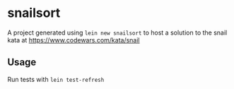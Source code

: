 # snailsort

A project generated using `lein new snailsort` to host a solution to the snail kata at https://www.codewars.com/kata/snail

## Usage

Run tests with `lein test-refresh`
